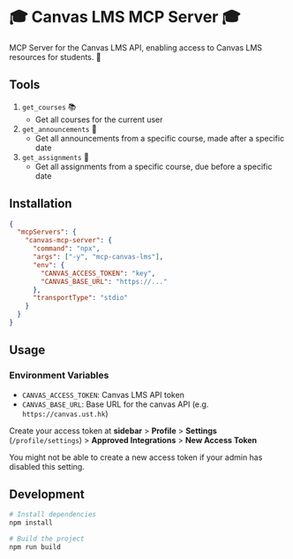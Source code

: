 # 🎓 Canvas LMS MCP Server 🎓

MCP Server for the Canvas LMS API, enabling access to Canvas LMS resources for students. 🚀

## Tools

1. `get_courses` 📚
   - Get all courses for the current user
2. `get_announcements` 📣
   - Get all announcements from a specific course, made after a specific date
3. `get_assignments` 📝
   - Get all assignments from a specific course, due before a specific date

## Installation

```json
{
  "mcpServers": {
    "canvas-mcp-server": {
      "command": "npx",
      "args": ["-y", "mcp-canvas-lms"],
      "env": {
        "CANVAS_ACCESS_TOKEN": "key",
        "CANVAS_BASE_URL": "https://..."
      },
      "transportType": "stdio"
    }
  }
}
```

## Usage

### Environment Variables

- `CANVAS_ACCESS_TOKEN`: Canvas LMS API token
- `CANVAS_BASE_URL`: Base URL for the canvas API (e.g. `https://canvas.ust.hk`)

Create your access token at **sidebar** > **Profile** > **Settings** (`/profile/settings`) > **Approved Integrations** > **New Access Token**

You might not be able to create a new access token if your admin has disabled this setting.

## Development

```bash
# Install dependencies
npm install

# Build the project
npm run build
```
